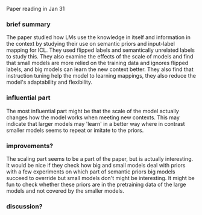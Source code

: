 Paper reading in Jan 31

### brief summary
The paper studied how LMs use the knowledge in itself and information in the context by studying their use on semantic priors and input-label mapping for ICL. They used flipped labels and semantically unrelated labels to study this. They also examine the effects of the scale of models and find that small models are more relied on the training data and ignores flipped labels, and big models can learn the new context better. They also find that instruction tuning help the model to learning mappings, they also reduce the model's adaptability and flexibility.  
### influential part
The most influential part might be that the scale of the model actually changes how the model works when meeting new contexts. This may indicate that larger models may 'learn' in a better way where in contrast smaller models seems to repeat or imitate to the priors. 
### improvements?
The scaling part seems to be a part of the paper, but is actually interesting. It would be nice if they check how big and small models deal with priors with a few experiments on which part of semantic priors big models succeed to override but small models don't might be interesting. It might be fun to check whether these priors are in the pretraining data of the large models and not covered by the smaller models.
### discussion?

